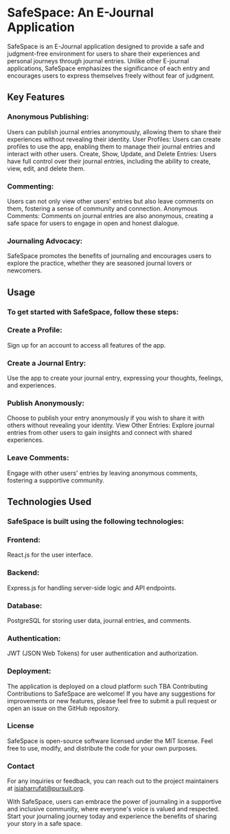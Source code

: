 # SafeSpace: An E-Journal Application
SafeSpace is an E-Journal application designed to provide a safe and judgment-free environment for users to share their experiences and personal journeys through journal entries. Unlike other E-journal applications, SafeSpace emphasizes the significance of each entry and encourages users to express themselves freely without fear of judgment.

## Key Features
### Anonymous Publishing: 
Users can publish journal entries anonymously, allowing them to share their experiences without revealing their identity.
User Profiles: Users can create profiles to use the app, enabling them to manage their journal entries and interact with other users.
Create, Show, Update, and Delete Entries: Users have full control over their journal entries, including the ability to create, view, edit, and delete them.
### Commenting: 
Users can not only view other users' entries but also leave comments on them, fostering a sense of community and connection.
Anonymous Comments: Comments on journal entries are also anonymous, creating a safe space for users to engage in open and honest dialogue.
### Journaling Advocacy: 
SafeSpace promotes the benefits of journaling and encourages users to explore the practice, whether they are seasoned journal lovers or newcomers.
## Usage
### To get started with SafeSpace, follow these steps:

### Create a Profile: 
Sign up for an account to access all features of the app.
### Create a Journal Entry: 
Use the app to create your journal entry, expressing your thoughts, feelings, and experiences.
### Publish Anonymously: 
Choose to publish your entry anonymously if you wish to share it with others without revealing your identity.
View Other Entries: Explore journal entries from other users to gain insights and connect with shared experiences.
### Leave Comments: 
Engage with other users' entries by leaving anonymous comments, fostering a supportive community.
## Technologies Used
### SafeSpace is built using the following technologies:

### Frontend: 
React.js for the user interface.
### Backend: 
Express.js for handling server-side logic and API endpoints.
### Database: 
PostgreSQL for storing user data, journal entries, and comments.
### Authentication: 
JWT (JSON Web Tokens) for user authentication and authorization.
### Deployment: 
The application is deployed on a cloud platform such TBA
Contributing
Contributions to SafeSpace are welcome! If you have any suggestions for improvements or new features, please feel free to submit a pull request or open an issue on the GitHub repository.

### License
SafeSpace is open-source software licensed under the MIT license. Feel free to use, modify, and distribute the code for your own purposes.

 ### Contact
For any inquiries or feedback, you can reach out to the project maintainers at isiaharrufat@pursuit.org.

With SafeSpace, users can embrace the power of journaling in a supportive and inclusive community, where everyone's voice is valued and respected. Start your journaling journey today and experience the benefits of sharing your story in a safe space.






